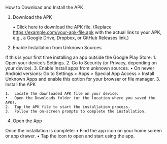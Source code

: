How to Download and Install the APK

1. Download the APK

	•	Click here to download the APK file.
(Replace https://example.com/your-apk-file.apk with the actual link to your APK, e.g., a Google Drive, Dropbox, or GitHub Releases link.)
2. Enable Installation from Unknown Sources

If this is your first time installing an app outside the Google Play Store:
	1.	Open your device’s Settings.
	2.	Go to Security (or Privacy, depending on your device).
	3.	Enable Install apps from unknown sources.
	•	On newer Android versions: Go to Settings > Apps > Special App Access > Install Unknown Apps and enable this option for your browser or file manager.
3. Install the APK

	1.	Locate the downloaded APK file on your device:
	•	Open the Downloads folder (or the location where you saved the APK).
	2.	Tap the APK file to start the installation process.
	3.	Follow the on-screen prompts to complete the installation.
4. Open the App

Once the installation is complete:
	•	Find the app icon on your home screen or app drawer.
	•	Tap the icon to open and start using the app.
